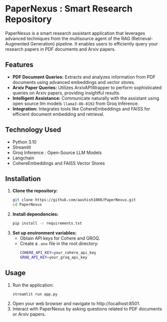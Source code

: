 # PaperNexus : Smart Research Repository
PaperNexus is a smart research assistant application that leverages advanced techniques from the multisource agent of the RAG (Retrieval-Augmented Generation) pipeline. It enables users to efficiently query your research papers in PDF documents and Arxiv papers.

## Features
- **PDF Document Queries:** Extracts and analyzes information from PDF documents using advanced embeddings and vector stores.
- **Arxiv Paper Queries:** Utilizes ArxivAPIWrapper to perform sophisticated queries on Arxiv papers, providing insightful results.
- **Intelligent Assistance:** Communicate naturally with the assistant using open source llm models `llama3-8b-8192` from Groq Inference.
- **Integration:** Integrates tools like CohereEmbeddings and FAISS for efficient document embedding and retrieval.

## Technology Used
- Python 3.10
- Streamlit
- Groq Inference : Open-Source LLM Models
- Langchain
- CohereEmbeddings and FAISS Vector Stores

## Installation
1. **Clone the repository:**
   ``` bash
   git clone https://github.com/aashish1008/PaperNexus.git
   cd PaperNexus
2. **Install dependencies:**
   ``` bash
   pip install -r requirements.txt

3. **Set up environment variables:**
   - Obtain API keys for Cohere and GROQ.
   - Create a `.env` file in the root directory:
     ``` bash
     COHERE_API_KEY=your_cohere_api_key
     GROQ_API_KEY=your_groq_api_key

## Usage
1. Run the application:
   ``` bash
   streamlit run app.py
2. Open your web browser and navigate to http://localhost:8501.
3. Interact with PaperNexus by asking questions related to PDF documents or Arxiv papers.

   
